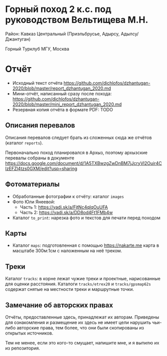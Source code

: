 # Горный поход 2 к.с. под руководством Вельтищева М.Н.

Район: Кавказ Центральный (Приэльбрусье, Адырсу, Адылсу/Джантуган)

Горный Турклуб МГУ, Москва

# Отчёт
- Исходный текст отчёта https://github.com/dichlofos/dzhantugan-2020/blob/master/report_dzhantugan_2020.md
- Мини-отчёт, написанный сразу после похода: https://github.com/dichlofos/dzhantugan-2020/blob/master/mini_report_dzhantugan_2020.md
- Резервная копия отчёта в формате PDF: TODO

## Описания перевалов

Описания перевалов следует брать из сложенных сюда же отчётов (каталог `reports`).

Первоначально поход планировался в Архыз, поэтому архызские перевалы
собраны в документе
https://docs.google.com/document/d/1A5TXBwzgZwDnBM7jJcryVl2Ouir4CIzEFZl4tzs0GXM/edit?usp=sharing

## Фотоматериалы
- Обработанные фотографии к отчёту: каталог `images`
- Фото Юли Янеевой:
  - Часть 1: https://yadi.sk/a/FjtNc4qlqOuUFA
  - Часть 2: https://yadi.sk/a/DD8od4Ft1FMb4w
- Каталог `to_print`: нарезка фото и текстов для печати перед походом

## Карты
- Каталог `maps`: подготовленная с помощью https://nakarte.me карта в масштабе 300м:1см с наложенным на неё треком.

## Треки

Каталог `tracks`: в корне лежат чужие треки и проектные, нарисованные
для оценки расстояния. Каталоги `tracks/etrex20` и `tracks/gpsmap62s` содержат
снятые на местности треки и маршрутные точки.

## Замечание об авторских правах

Отчёты, предоставленные здесь, принадлежат их авторам. Приведены для ознакомления
и размещение их здесь не имеет цели нарушить чьи-либо авторские права, тем более,
что они были скопированы из открытых источников.

Тем не менее, если это кого-то смущает, напишите мне, и я выпилю их из репозитория.
